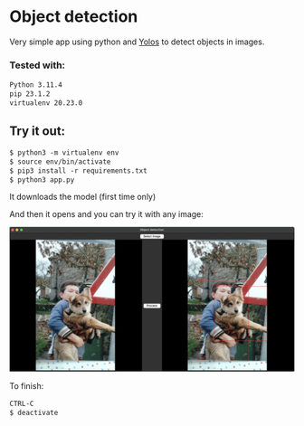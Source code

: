 # Object detection

Very simple app using python and [Yolos](https://huggingface.co/hustvl/yolos-tiny) to detect objects in images.

### Tested with:

```shell
Python 3.11.4
pip 23.1.2
virtualenv 20.23.0
```

## Try it out:

```shell
$ python3 -m virtualenv env
$ source env/bin/activate
$ pip3 install -r requirements.txt
$ python3 app.py
```

It downloads the model (first time only)

And then it opens and you can try it with any image:

![App screenshot](images/im1.png)

To finish:

```shell
CTRL-C
$ deactivate
```
